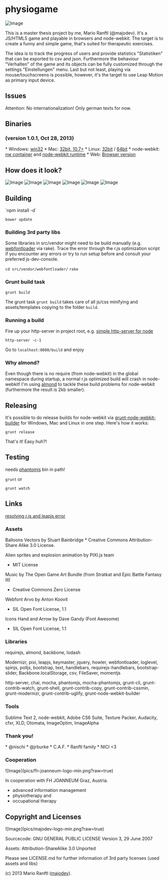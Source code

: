 <h1>physiogame</h1>

![Image](pics/physiogame_logo-min.png?raw=true)

This is a master thesis project by me, Mario Ranftl (@majodev). It's a JS/HTML5 game and playable in browsers and node-webkit. The target is to create a funny and simple game, that's suited for therapeutic exercises. 

The idea is to track the progress of users and provide statistics "Statistiken" that can be exported to csv and json. Furthermore the behaviour "Verhalten" of the game and its objects can be fully customized through the settings "Einstellungen" menu. Last but not least, playing via mouse/touchscreens is possible, however, it's the target to use Leap Motion as primary input device.

<h2>Issues</h2>
Attention: No internationalization! Only german texts for now.

<h2>Binaries</h2>
<h3>(version 1.0.1, Oct 28, 2013)</h3>
* Windows: <a href="http://majodev.com/physiogame/physiogame_win.zip">win32</a>
* Mac: <a href="http://majodev.com/physiogame/physiogame_mac.zip">32bit, 10.7+</a>
* Linux: <a href="http://majodev.com/physiogame/physiogame_linux32.zip">32bit</a> / <a href="http://majodev.com/physiogame/physiogame_linux64.zip">64bit</a>
* node-webkit: <a href="http://majodev.com/physiogame/physiogame.nw">nw container</a> and <a href="https://github.com/rogerwang/node-webkit">node-webkit runtime</a>
* Web: <a href="http://majodev.com/physiogame/web">Browser version</a>

<h2>How does it look?</h2>

![Image](pics/main.png?raw=true)
![Image](pics/round.png?raw=true)
![Image](pics/win.png?raw=true)
![Image](pics/credits.png?raw=true)
![Image](pics/options.png?raw=true)
![Image](pics/stats.png?raw=true)

<h2>Building</h2>
`npm install -d`

`bower update`

<h3>Building 3rd party libs</h3>

Some libraries in src/vendor might need to be build manually (e.g. <a href="https://github.com/typekit/webfontloader">webfontloader</a> via rake). Trace the error through the r.js optimization script if you encounter any errors or try to run setup before and consult your preferred js-dev-console.

`cd src/vendor/webfontloader/`
`rake`

<h3>Grunt build task</h3>

`grunt build`

The grunt task `grunt build` takes care of all js/css minifying and assets/templates copying to the folder `build`. 

<h3>Running a build</h3>

Fire up your http-server in project root, e.g. <a href="https://npmjs.org/package/http-server">simple http-server for node</a>

`http-server -c-1`

Go to `localhost:8080/build` and enjoy

<h3>Why almond?</h3>
Even though there is no require (from node-webkit) in the global namespace during startup, a normal r.js optimized build will crash in node-webkit! I'm using <a href="https://github.com/jrburke/almond">almond</a> to tackle these build problems for node-webkit (furthermore the result is 2kb smaller). 

<h2>Releasing</h2>
It's possible to do release builds for node-webkit via <a href="https://github.com/mllrsohn/grunt-node-webkit-builder">grunt-node-webkit-builder</a> for Windows, Mac and Linux in one step. Here's how it works:

`grunt release`

That's it! Easy huh?!

<h2>Testing</h2>
needs <a href="http://phantomjs.org/">phantomjs</a> bin in path!

`grunt` or 

`grunt watch`

<h2>Links</h2>
<a href="https://github.com/majodev/leap-requirejs-optimization-error">resolving r.js and leapjs error</a>

<h3>Assets</h3>
Balloons Vectors by Stuart Bainbridge
* Creative Commons Attribution-Share Alike 3.0 License.

Alien sprites and explosion animation by PIXI.js team
* MIT License

Music by The Open Game Art Bundle (from Stratkat and Epic Battle Fantasy III)
* Creative Commons Zero License

Webfont Arvo by Anton Koovit
* SIL Open Font License, 1.1

Icons Hand and Arrow by Dave Gandy (Font Awesome)
* SIL Open Font License, 1.1


<h3>Libraries</h3>
requirejs, almond, backbone, lodash

Modernizr, pixi, leapjs, keymaster, jquery, howler, webfontloader, loglevel, spinjs, polljs, bootstrap, text, handlebars, requirejs-handlebars, bootstrap-slider, Backbone.localStorage, csv, FileSaver, momentjs

http-server, chai, mocha, phantomjs, mocha-phantomjs, grunt-cli, grunt-contrib-watch, grunt-shell, grunt-contrib-copy, grunt-contrib-cssmin, grunt-modernizr, grunt-contrib-uglify, grunt-node-webkit-builder


<h3>Tools</h3>
Sublime Text 2, node-webkit, Adobe CS6 Suite, Texture Packer, Audacity, cfxr, XLD, Otomata, ImageOptim, ImageAlpha


<h3>Thank you!</h3>
* @nischi
* @jrburke
* C.A.F.
* Ranftl family
* NICI <3


<h3>Cooperation</h3>
![Image](pics/fh-joanneum-logo-min.png?raw=true)

In cooperation with FH JOANNEUM Graz, Austria.
* advanced information management
* physiotherapy and 
* occupational therapy



<h2>Copyright and Licenses</h2>
![Image](pics/majodev-logo-min.png?raw=true)

Sourcecode: GNU GENERAL PUBLIC LICENSE Version 3, 29 June 2007

Assets: Attribution-ShareAlike 3.0 Unported

Please see LICENSE.md for further information of 3rd party licenses (used assets and libs)

(c) 2013 Mario Ranftl (<a href="http://www.majodev.com">majodev</a>).